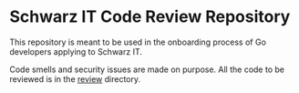 # Schwarz IT Code Review Repository

This repository is meant to be used in the onboarding process of Go developers
applying to Schwarz IT.

Code smells and security issues are made on purpose. All the code to be reviewed is
in the [review](review) directory.


